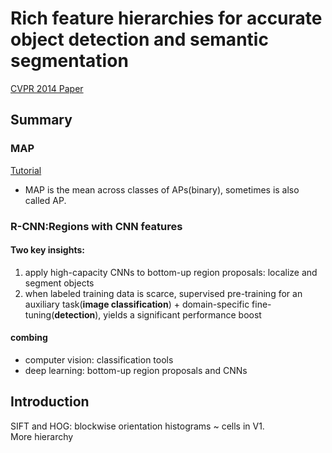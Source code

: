 
# Rich feature hierarchies for accurate object detection and semantic segmentation

[CVPR 2014 Paper](https://arxiv.org/pdf/1311.2524.pdf)

## Summary
### MAP
[Tutorial](https://medium.com/@jonathan_hui/map-mean-average-precision-for-object-detection-45c121a31173)  
* MAP is the mean across classes of APs(binary), sometimes is also called AP.  

### R-CNN:Regions with CNN features
#### Two key insights:  
1. apply high-capacity CNNs to bottom-up region proposals: localize and segment objects
2. when labeled training data is scarce, supervised pre-training for an auxiliary task(**image classification**) + domain-specific fine-tuning(**detection**), yields a significant performance boost
#### combing
* computer vision: classification tools
* deep learning: bottom-up region proposals and CNNs

## Introduction
SIFT and HOG: blockwise orientation histograms ~ cells in V1.  
More hierarchy 
